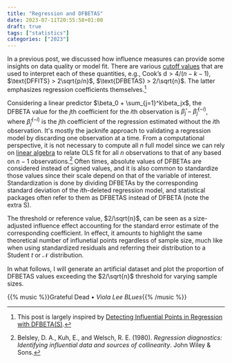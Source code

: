 ```yaml
---
title: "Regression and DFBETAS"
date: 2023-07-11T20:55:58+01:00
draft: true
tags: ["statistics"]
categories: ["2023"]
---
```


In a previous post, we discussed how influence measures can provide some insights on data quality or model fit. There are various [cutoff values](https://www.sfu.ca/sasdoc/sashtml/stat/chap55/sect38.htm) that are used to interpret each of these quantities, e.g., $\text{Cook's d} > 4/(n-k-1)$, $\text{DFFITS} > 2\sqrt{p/n}$, $\text{DFBETAS} > 2/\sqrt{n}$. The latter emphasizes regression coefficients themselves.[^1]

Considering a linear predictor $\beta_0 + \sum_{j=1}^k\beta_jx$, the DFBETA value for the $j$th coefficient for the $i$th observation is $\hat\beta_j - \hat\beta_j^{(-i)}$, where $\hat\beta_j^{(-i)}$ is the $j$th coefficient of the regression estimated without the $i$th observation. It's mostly the jacknife approach to validating a regression model by discarding one observation at a time. From a computational perspective, it is not necessary to compute all $n$ full model since we can rely on [linear algebra](https://stats.stackexchange.com/a/19293) to relate OLS fit for all $n$ observations to that of any based on $n-1$ observations.[^2] Often times, absolute values of DFBETAs are considered instead of signed values, and it is also common to standardize those values since their scale depend on that of the variable of interest. Standardization is done by dividing DFBETAs by the corresponding standard deviation of the $i$th-deleted regression model, and statistical packages often refer to them as DFBETAS instead of DFBETA (note the extra S).

The threshold or reference value, $2/\sqrt{n}$, can be seen as a size-adjusted influence effect accounting for the standard error estimate of the corresponding coefficient. In effect, it amounts to highlight the same theoretical number of influnetial points regardless of sample size, much like when using standardized residuals and referring their distribution to a Student $t$ or $\mathcal{N}$ distribution.

In what follows, I will generate an artificial dataset and plot the proportion of DFBETAS values exceeding the $2/\sqrt{n}$ threshold for varying sample sizes.

{{% music %}}Grateful Dead • _Viola Lee BLues_{{% /music %}}

[^1]: This post is largely inspired by [Detecting Influential Points in Regression with DFBETA(S)](https://data.library.virginia.edu/detecting-influential-points-in-regression-with-dfbetas/).
[^2]: Belsley, D. A., Kuh, E., and Welsch, R. E. (1980). _Regression diagnostics: Identifying influential data and sources of collinearity_. John Wiley & Sons.
